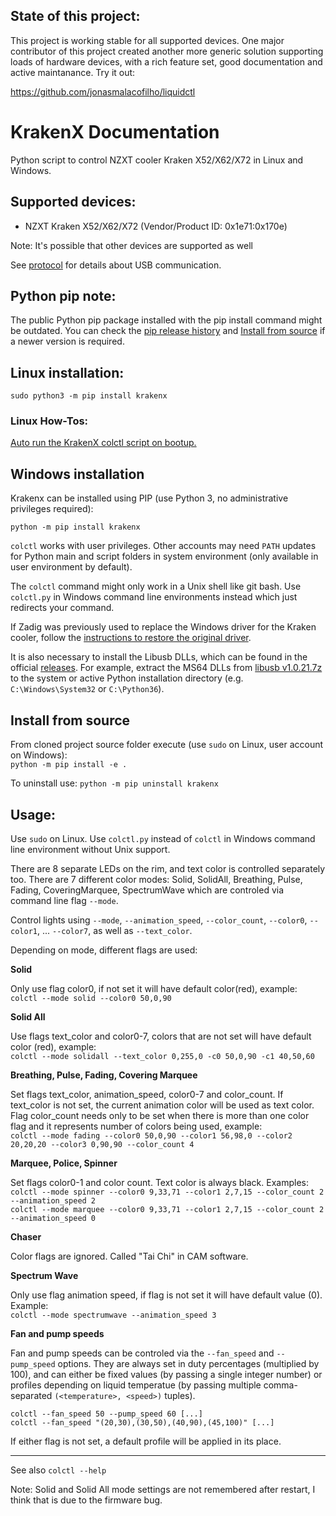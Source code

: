 ## State of this project:

This project is working stable for all supported devices. One major contributor of this project created another more generic solution supporting loads of hardware devices, with a rich feature set, good documentation and active maintanance. Try it out:

https://github.com/jonasmalacofilho/liquidctl

# KrakenX Documentation
Python script to control NZXT cooler Kraken X52/X62/X72 in Linux and Windows.

## Supported devices:

- NZXT Kraken X52/X62/X72 (Vendor/Product ID: 0x1e71:0x170e)

Note: It's possible that other devices are supported as well

See [protocol](doc/protocol.md) for details about USB communication.

## Python pip note:

The public Python pip package installed with the pip install command might be outdated. You can check the [pip release history](https://pypi.org/project/krakenx/#history) and [Install from source](#install-from-source) if a newer version is required.

## Linux installation:

`sudo python3 -m pip install krakenx`

### Linux How-Tos:
[Auto run the KrakenX colctl script on bootup.](doc/linux-autorun.md)

## Windows installation

Krakenx can be installed using PIP (use Python 3, no administrative privileges required):

`python -m pip install krakenx`

`colctl` works with user privileges. Other accounts may need `PATH` updates for Python main and script folders in system environment (only available in user environment by default).

The `colctl` command might only work in a Unix shell like git bash. Use `colctl.py` in Windows command line environments instead which just redirects your command.

If Zadig was previously used to replace the Windows driver for the Kraken cooler, follow the [instructions to restore the original driver](https://github.com/pbatard/libwdi/wiki/FAQ#Help_Zadig_replaced_the_driver_for_the_wrong_device_How_do_I_restore_it).

It is also necessary to install the Libusb DLLs, which can be found in the official [releases](https://github.com/libusb/libusb/releases).  For example, extract the MS64 DLLs from [libusb v1.0.21.7z](https://github.com/libusb/libusb/releases/download/v1.0.21/libusb-1.0.21.7z) to the system or active Python installation directory (e.g. `C:\Windows\System32` or `C:\Python36`).

## Install from source

From cloned project source folder execute (use `sudo` on Linux, user account on Windows):  
`python -m pip install -e .`

To uninstall use:
`python -m pip uninstall krakenx`

## Usage:

Use `sudo` on Linux. Use `colctl.py` instead of `colctl` in Windows command line environment without Unix support.

There are 8 separate LEDs on the rim, and text color is controlled separately
too. There are 7 different color modes: Solid, SolidAll, Breathing, Pulse,
Fading, CoveringMarquee, SpectrumWave which are controled via command line flag
`--mode`.

Control lights using `--mode`, `--animation_speed`, `--color_count`, `--color0`,
`--color1`, ... `--color7`, as well as `--text_color`.

Depending on mode, different flags are used:

**Solid**

Only use flag color0, if not set it will have default color(red), example:  
`colctl --mode solid --color0 50,0,90`

**Solid All**

Use flags text_color and color0-7, colors that are not set will have default
color (red), example:  
`colctl --mode solidall --text_color 0,255,0 -c0 50,0,90 -c1 40,50,60`

**Breathing, Pulse, Fading, Covering Marquee**

Set flags text_color, animation_speed, color0-7 and color_count. If text_color
is not set, the current animation color will be used as text color.
Flag color_count needs only to be set when there is more than one color flag
and it represents number of colors being used, example:  
`colctl --mode fading --color0 50,0,90 --color1 56,98,0 --color2 20,20,20 --color3 0,90,90 --color_count 4`

**Marquee, Police, Spinner**

Set flags color0-1 and color count. Text color is always black. Examples:  
`colctl --mode spinner --color0 9,33,71 --color1 2,7,15 --color_count 2 --animation_speed 2`  
`colctl --mode marquee --color0 9,33,71 --color1 2,7,15 --color_count 2 --animation_speed 0`

**Chaser**

Color flags are ignored. Called "Tai Chi" in CAM software.

**Spectrum Wave**

Only use flag animation speed, if flag is not set it will have default value
(0). Example:  
`colctl --mode spectrumwave --animation_speed 3`

**Fan and pump speeds**

Fan and pump speeds can be controled via the `--fan_speed` and `--pump_speed`
options.  They are always set in duty percentages (multiplied by 100), and can
either be fixed values (by passing a single integer number) or profiles
depending on liquid temperatue (by passing multiple comma-separated
`(<temperature>, <speed>)` tuples).

```
colctl --fan_speed 50 --pump_speed 60 [...]
colctl --fan_speed "(20,30),(30,50),(40,90),(45,100)" [...]
```

If either flag is not set, a default profile will be applied in its place.

---

See also `colctl --help`

Note: Solid and Solid All mode settings are not remembered after restart, I
think that is due to the firmware bug.

